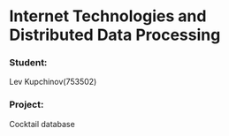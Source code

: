 # Internet Technologies and Distributed Data Processing
### Student:
Lev Kupchinov(753502)
### Project:
Cocktail database

